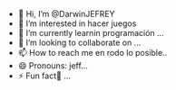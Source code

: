 - 👋 Hi, I’m @DarwinJEFREY
- 👀 I’m interested in hacer juegos 
- 🌱 I’m currently learnin programación ...
- 💞️ I’m looking to collaborate on ...
- 📫 How to reach me en rodo lo posible..
- 😄 Pronouns: jeff...
- ⚡ Fun fact🥇 ...

<!---
DarwinJEFREY/DarwinJEFREY is a ✨ special ✨ repository because its `README.md` (this file) appears on your GitHub profile.
You can click the Preview link to take a look at your changes.
--->
